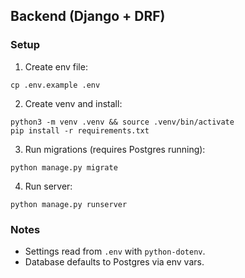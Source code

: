 ## Backend (Django + DRF)

### Setup
1. Create env file:
```
cp .env.example .env
```
2. Create venv and install:
```
python3 -m venv .venv && source .venv/bin/activate
pip install -r requirements.txt
```
3. Run migrations (requires Postgres running):
```
python manage.py migrate
```
4. Run server:
```
python manage.py runserver
```

### Notes
- Settings read from `.env` with `python-dotenv`.
- Database defaults to Postgres via env vars.

